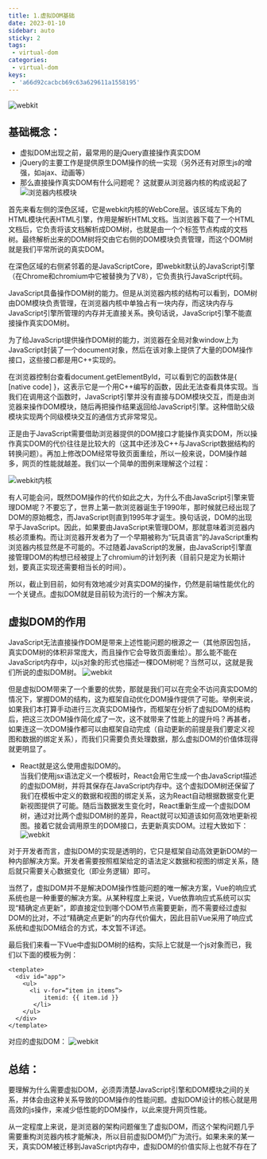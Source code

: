 ```yaml
---
title: 1.虚拟DOM基础
date: 2023-01-10
sidebar: auto
sticky: 2
tags:
 - virtual-dom
categories:
 - virtual-dom
keys:
 - 'a66d92cacbcb69c63a629611a1558195'
---
```


<!-- ![webkit](./webkit-opreate.png) -->
<!-- 外部链接 -->
![webkit](https://p6-juejin.byteimg.com/tos-cn-i-k3u1fbpfcp/6f2f6816ce3e45cabcfafa76aecd26be~tplv-k3u1fbpfcp-zoom-in-crop-mark:4536:0:0:0.awebp?)

<!-- more -->
## 基础概念：
- 虚拟DOM出现之前，最常用的是jQuery直接操作真实DOM
- jQuery的主要工作是提供原生DOM操作的统一实现（另外还有对原生js的增强，如ajax、动画等）
- 那么直接操作真实DOM有什么问题呢？ 这就要从浏览器内核的构成说起了
![浏览器内核模块](../../../.vuepress/src/img/broswer-operation.png)

首先来看左侧的深色区域，它是webkit内核的WebCore层。该区域左下角的HTML模块代表HTML引擎，作用是解析HTML文档。当浏览器下载了一个HTML文档后，它负责将该文档解析成DOM树，也就是由一个个标签节点构成的文档树。最终解析出来的DOM树将交由它右侧的DOM模块负责管理，而这个DOM树就是我们平常所说的真实DOM。

在深色区域的右侧紧邻着的是JavaScriptCore，即webkit默认的JavaScript引擎（在Chrome和chromium中它被替换为了V8），它负责执行JavaScript代码。

JavaScript具备操作DOM树的能力。但是从浏览器内核的结构可以看到，DOM树由DOM模块负责管理，在浏览器内核中单独占有一块内存，而这块内存与JavaScript引擎所管理的内存并无直接关系。换句话说，JavaScript引擎不能直接操作真实DOM树。

为了给JavaScript提供操作DOM树的能力，浏览器在全局对象window上为JavaScript封装了一个document对象，然后在该对象上提供了大量的DOM操作接口，这些接口都是用C++实现的。

在浏览器控制台查看document.getElementById，可以看到它的函数体是{ [native code] }，这表示它是一个用C++编写的函数，因此无法查看具体实现。当我们在调用这个函数时，JavaScript引擎并没有直接与DOM模块交互，而是由浏览器来操作DOM模块，随后再把操作结果返回给JavaScript引擎。这种借助父级模块实现两个同级模块交互的通信方式非常常见。

正是由于JavaScript需要借助浏览器提供的DOM接口才能操作真实DOM，所以操作真实DOM的代价往往是比较大的（这其中还涉及C++与JavaScript数据结构的转换问题）。再加上修改DOM经常导致页面重绘，所以一般来说，DOM操作越多，网页的性能就越差。我们以一个简单的图例来理解这个过程：

![webkit内核](../../../.vuepress/src/img/webkit-remark.png)

有人可能会问，既然DOM操作的代价如此之大，为什么不由JavaScript引擎来管理DOM呢？不要忘了，世界上第一款浏览器诞生于1990年，那时候就已经出现了DOM的原始概念，而JavaScript则直到1995年才诞生。换句话说，DOM的出现早于JavaScript。因此，如果要由JavaScript来管理DOM，那就意味着浏览器内核必须重构。而让浏览器开发者为了一个早期被称为“玩具语言”的JavaScript重构浏览器内核显然是不可能的。不过随着JavaScript的发展，由JavaScript引擎直接管理DOM的构想已经被提上了chromium的计划列表（目前只是定为长期计划，要真正实现还需要相当长的时间）。

所以，截止到目前，如何有效地减少对真实DOM的操作，仍然是前端性能优化的一个关键点。虚拟DOM就是目前较为流行的一个解决方案。


## 虚拟DOM的作用
JavaScript无法直接操作DOM是带来上述性能问题的根源之一（其他原因包括，真实DOM树的体积非常庞大，而且操作它会导致页面重绘）。那么能不能在JavaScript内存中，以js对象的形式也描述一棵DOM树呢？当然可以，这就是我们所说的虚拟DOM树。
![webkit](../../../.vuepress/src/img/webkit-opreate.png)

但是虚拟DOM带来了一个重要的优势，那就是我们可以在完全不访问真实DOM的情况下，掌握DOM的结构，这为框架自动优化DOM操作提供了可能。举例来说，如果我们本打算手动进行三次真实DOM操作，而框架在分析了虚拟DOM的结构后，把这三次DOM操作简化成了一次，这不就带来了性能上的提升吗？再甚者，如果连这一次DOM操作都可以由框架自动完成（自动更新的前提是我们要定义视图和数据的绑定关系），而我们只需要负责处理数据，那么虚拟DOM的价值体现得就更明显了。

- React就是这么使用虚拟DOM的。 <br />
当我们使用jsx语法定义一个模板时，React会用它生成一个由JavaScript描述的虚拟DOM树，并将其保存在JavaScript内存中。这个虚拟DOM树还保留了我们在模板中定义的数据和视图的绑定关系，这为React自动根据数据变化更新视图提供了可能。随后当数据发生变化时，React重新生成一个虚拟DOM树，通过对比两个虚拟DOM树的差异，React就可以知道该如何高效地更新视图。接着它就会调用原生的DOM接口，去更新真实DOM。过程大致如下：
![webkit](../../../.vuepress/src/img/dom-update.png)


对于开发者而言，虚拟DOM的实现是透明的，它只是框架自动高效更新DOM的一种内部解决方案。开发者需要按照框架给定的语法定义数据和视图的绑定关系，随后就只需要关心数据变化（即业务逻辑）即可。

当然了，虚拟DOM并不是解决DOM操作性能问题的唯一解决方案，Vue的响应式系统也是一种重要的解决方案。从某种程度上来说，Vue依靠响应式系统可以实现“精确定点更新”，即直接定位到哪个DOM节点需要更新，而不需要经过虚拟DOM的比对，不过“精确定点更新”的内存代价偏大，因此目前Vue采用了响应式系统和虚拟DOM结合的方式，本文暂不详述。

最后我们来看一下Vue中虚拟DOM树的结构，实际上它就是一个js对象而已，我们以下面的模板为例：
```vue
<template>
  <div id="app">
    <ul>
      <li v-for=“item in items”>
          itemid: {{ item.id }}
       </li>
    </ul>
  </div>
</template>
```
对应的虚拟DOM：
![webkit](../../../.vuepress/src/img/dom-tree-nodes.png)

## 总结：
要理解为什么需要虚拟DOM，必须弄清楚JavaScript引擎和DOM模块之间的关系，并体会由这种关系导致的DOM操作的性能问题。虚拟DOM设计的核心就是用高效的js操作，来减少低性能的DOM操作，以此来提升网页性能。

从一定程度上来说，是浏览器的架构问题催生了虚拟DOM，而这个架构问题几乎需要重构浏览器内核才能解决，所以目前虚拟DOM仍广为流行。如果未来的某一天，真实DOM被迁移到JavaScript内存中，虚拟DOM的价值实际上也就不存在了



